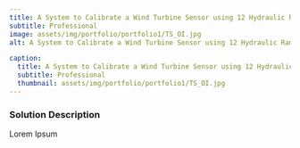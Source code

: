 ```yaml
---
title: A System to Calibrate a Wind Turbine Sensor using 12 Hydraulic Rams
subtitle: Professional
image: assets/img/portfolio/portfolio1/TS_OI.jpg
alt: A System to Calibrate a Wind Turbine Sensor using 12 Hydraulic Rams

caption:
  title: A System to Calibrate a Wind Turbine Sensor using 12 Hydraulic Rams
  subtitle: Professional
  thumbnail: assets/img/portfolio/portfolio1/TS_OI.jpg
---
```

### Solution Description

Lorem Ipsum 